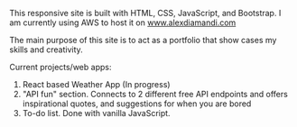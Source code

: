 This responsive site is built with HTML, CSS, JavaScript, and Bootstrap. 
I am currently using AWS to host it on www.alexdiamandi.com

The main purpose of this site is to act as a portfolio that show cases my skills and creativity.

Current projects/web apps:

1. React based Weather App (In progress)
2. "API fun" section. Connects to 2 different free API endpoints and offers inspirational quotes, and suggestions for when you are bored
3. To-do list. Done with vanilla JavaScript.